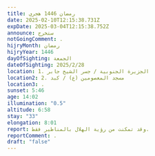 ```yaml
---
title: رمضان 1446 هجري
date: 2025-02-10T12:15:38.731Z
expDate: 2025-03-04T12:15:38.752Z
announce: ستخرج
notGoingComment: .
hijryMonth: رمضان
hijryYear: 1446
dayOfSighting: الجمعة
dateOfSighting: 2025/2/28
location: 1. الجزيرة الجنوبية / جسر الشيخ جابر
location2: 2. مسجد المعصومين (ع) / كبد
location3: .
sunset: 5:46
age: 14:02
illumination: "0.5"
altitude: 6:58
stay: "33"
elongation: 8:01
report: وقد تمكنت من رؤية الهلال بالمناظير فقط.
reportComment: .
draft: "false"
---
```

